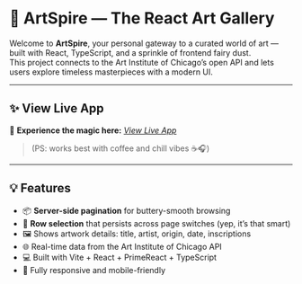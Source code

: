 # 🎨 ArtSpire — The React Art Gallery

Welcome to **ArtSpire**, your personal gateway to a curated world of art — built with React, TypeScript, and a sprinkle of frontend fairy dust.  
This project connects to the Art Institute of Chicago’s open API and lets users explore timeless masterpieces with a modern UI.

---

## ✨ View Live App

🔮 **Experience the magic here:** _[View Live App]((https://cosmic-jalebi-1b637a.netlify.app/))_

> (PS: works best with coffee and chill vibes ☕🎧)

---

## 💡 Features

- 📦 **Server-side pagination** for buttery-smooth browsing
- 🧠 **Row selection** that persists across page switches (yep, it’s that smart)
- 🖼️ Shows artwork details: title, artist, origin, date, inscriptions
- 🌐 Real-time data from the Art Institute of Chicago API
- 💻 Built with Vite + React + PrimeReact + TypeScript
- 📱 Fully responsive and mobile-friendly

